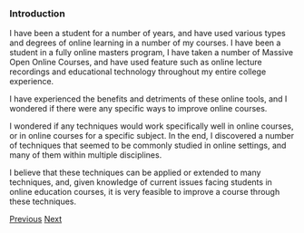 ### Introduction

I have been a student for a number of years, and have used various types and degrees of online learning in a number of my courses. I have been a student in a fully online masters program, I have taken a number of Massive Open Online Courses, and have used feature such as online lecture recordings and educational technology throughout my entire college experience.

I have experienced the benefits and detriments of these online tools, and I wondered if there were any specific ways to improve online courses. 

I wondered if any techniques would work specifically well in online courses, or in online courses for a specific subject. In the end, I discovered a number of techniques that seemed to be commonly studied in online settings, and many of them within multiple disciplines. 

I believe that these techniques can be applied or extended to many techniques, and, given knowledge of current issues facing students in online education courses, it is very feasible to improve a course through these techniques.

[Previous](../introduction.md)
[Next](motivation.md)